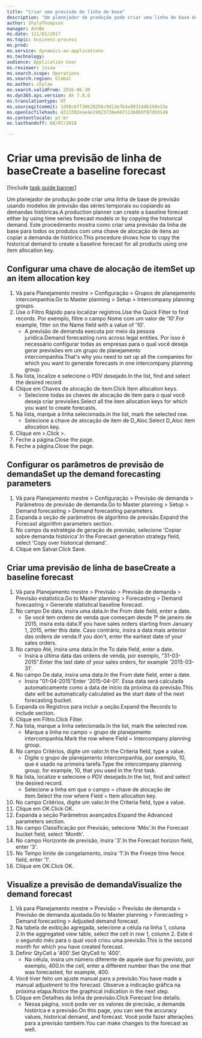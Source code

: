 ```yaml
--- 
title: "Criar uma previsão de linha de base"
description: "Um planejador de produção pode criar uma linha de base de previsão usando modelos de previsão das séries temporais ou copiando as demandas históricas."
author: ShylaThompson
manager: AnnBe
ms.date: 111/02/2017
ms.topic: business-process
ms.prod: 
ms.service: dynamics-ax-applications
ms.technology: 
audience: Application User
ms.reviewer: josaw
ms.search.scope: Operations
ms.search.region: Global
ms.author: shylaw
ms.search.validFrom: 2016-06-30
ms.dyn365.ops.version: AX 7.0.0
ms.translationtype: HT
ms.sourcegitcommit: 1d98cbff30620256c9d13e7b4a90314db150e33e
ms.openlocfilehash: d313382eae4e19023736e607113b0b9f87d93149
ms.contentlocale: pt-br
ms.lasthandoff: 08/07/2018

---
```

# <a name="create-a-baseline-forecast"></a><span data-ttu-id="ae3a9-103">Criar uma previsão de linha de base</span><span class="sxs-lookup"><span data-stu-id="ae3a9-103">Create a baseline forecast</span></span>

[!include [task guide banner](../../includes/task-guide-banner.md)]

<span data-ttu-id="ae3a9-104">Um planejador de produção pode criar uma linha de base de previsão usando modelos de previsão das séries temporais ou copiando as demandas históricas.</span><span class="sxs-lookup"><span data-stu-id="ae3a9-104">A production planner can create a baseline forecast either by using time series forecast models or by copying the historical demand.</span></span> <span data-ttu-id="ae3a9-105">Este procedimento mostra como criar uma previsão da linha de base para todos os produtos com uma chave de alocação de itens ao copiar a demanda de histórico.</span><span class="sxs-lookup"><span data-stu-id="ae3a9-105">This procedure shows how to copy the historical demand to create a baseline forecast for all products using one item allocation key.</span></span> 


## <a name="set-up-an-item-allocation-key"></a><span data-ttu-id="ae3a9-106">Configurar uma chave de alocação de item</span><span class="sxs-lookup"><span data-stu-id="ae3a9-106">Set up an item allocation key</span></span>
1. <span data-ttu-id="ae3a9-107">Vá para Planejamento mestre > Configuração > Grupos de planejamento intercompanhia.</span><span class="sxs-lookup"><span data-stu-id="ae3a9-107">Go to Master planning > Setup > Intercompany planning groups.</span></span>
2. <span data-ttu-id="ae3a9-108">Use o Filtro Rápido para localizar registros.</span><span class="sxs-lookup"><span data-stu-id="ae3a9-108">Use the Quick Filter to find records.</span></span> <span data-ttu-id="ae3a9-109">Por exemplo, filtre o campo Nome com um valor de '10'.</span><span class="sxs-lookup"><span data-stu-id="ae3a9-109">For example, filter on the Name field with a value of '10'.</span></span>
    * <span data-ttu-id="ae3a9-110">A previsão de demanda executa por meio da pessoa jurídica.</span><span class="sxs-lookup"><span data-stu-id="ae3a9-110">Demand forecasting runs across legal entities.</span></span> <span data-ttu-id="ae3a9-111">Por isso é necessário configurar todas as empresas para o qual você deseja gerar previsões em um grupo de planejamento intercompanhia.</span><span class="sxs-lookup"><span data-stu-id="ae3a9-111">That's why you need to set up all the companies for which you want to generate forecasts in one intercompany planning group.</span></span>  
3. <span data-ttu-id="ae3a9-112">Na lista, localize e selecione o PDV desejado.</span><span class="sxs-lookup"><span data-stu-id="ae3a9-112">In the list, find and select the desired record.</span></span>
4. <span data-ttu-id="ae3a9-113">Clique em Chaves de alocação de item.</span><span class="sxs-lookup"><span data-stu-id="ae3a9-113">Click Item allocation keys.</span></span>
    * <span data-ttu-id="ae3a9-114">Selecione todas as chaves de alocação de item para o qual você deseja criar previsões.</span><span class="sxs-lookup"><span data-stu-id="ae3a9-114">Select all the item allocation keys for which you want to create forecasts.</span></span>  
5. <span data-ttu-id="ae3a9-115">Na lista, marque a linha selecionada.</span><span class="sxs-lookup"><span data-stu-id="ae3a9-115">In the list, mark the selected row.</span></span>
    * <span data-ttu-id="ae3a9-116">Selecione a chave de alocação de item de D_Aloc.</span><span class="sxs-lookup"><span data-stu-id="ae3a9-116">Select D_Aloc item allocation key.</span></span>  
6. <span data-ttu-id="ae3a9-117">Clique em >.</span><span class="sxs-lookup"><span data-stu-id="ae3a9-117">Click >.</span></span>
7. <span data-ttu-id="ae3a9-118">Feche a página.</span><span class="sxs-lookup"><span data-stu-id="ae3a9-118">Close the page.</span></span>
8. <span data-ttu-id="ae3a9-119">Feche a página.</span><span class="sxs-lookup"><span data-stu-id="ae3a9-119">Close the page.</span></span>

## <a name="set-up-the-demand-forecasting-parameters"></a><span data-ttu-id="ae3a9-120">Configurar os parâmetros de previsão de demanda</span><span class="sxs-lookup"><span data-stu-id="ae3a9-120">Set up the demand forecasting parameters</span></span>
1. <span data-ttu-id="ae3a9-121">Vá para Planejamento mestre > Configuração > Previsão de demanda > Parâmetros de previsão de demanda.</span><span class="sxs-lookup"><span data-stu-id="ae3a9-121">Go to Master planning > Setup > Demand forecasting > Demand forecasting parameters.</span></span>
2. <span data-ttu-id="ae3a9-122">Expanda a seção de parâmetros de algoritmo de previsão.</span><span class="sxs-lookup"><span data-stu-id="ae3a9-122">Expand the Forecast algorithm parameters section.</span></span>
3. <span data-ttu-id="ae3a9-123">No campo da estratégia de geração de previsão, selecione 'Copiar sobre demanda histórica'.</span><span class="sxs-lookup"><span data-stu-id="ae3a9-123">In the Forecast generation strategy field, select 'Copy over historical demand'.</span></span>
4. <span data-ttu-id="ae3a9-124">Clique em Salvar.</span><span class="sxs-lookup"><span data-stu-id="ae3a9-124">Click Save.</span></span>

## <a name="create-a-baseline-forecast"></a><span data-ttu-id="ae3a9-125">Criar uma previsão de linha de base</span><span class="sxs-lookup"><span data-stu-id="ae3a9-125">Create a baseline forecast</span></span>
1. <span data-ttu-id="ae3a9-126">Vá para Planejamento mestre > Previsão > Previsão de demanda > Previsão estatística.</span><span class="sxs-lookup"><span data-stu-id="ae3a9-126">Go to Master planning > Forecasting > Demand forecasting > Generate statistical baseline forecast.</span></span>
2. <span data-ttu-id="ae3a9-127">No campo De data, insira uma data.</span><span class="sxs-lookup"><span data-stu-id="ae3a9-127">In the From date field, enter a date.</span></span>
    * <span data-ttu-id="ae3a9-128">Se você tem ordens de venda que começam desde 1º de janeiro de 2015, insira esta data.</span><span class="sxs-lookup"><span data-stu-id="ae3a9-128">If you have sales orders starting from January 1, 2015, enter this date.</span></span> <span data-ttu-id="ae3a9-129">Caso contrário, insira a data mais anterior das ordens de venda.</span><span class="sxs-lookup"><span data-stu-id="ae3a9-129">If you don't, enter the earliest date of your sales orders.</span></span>  
3. <span data-ttu-id="ae3a9-130">No campo Até, insira uma data.</span><span class="sxs-lookup"><span data-stu-id="ae3a9-130">In the To date field, enter a date.</span></span>
    * <span data-ttu-id="ae3a9-131">Insira a última data das ordens de venda, por exemplo, "31-03-2015".</span><span class="sxs-lookup"><span data-stu-id="ae3a9-131">Enter the last date of your sales orders, for example '2015-03-31'.</span></span>  
4. <span data-ttu-id="ae3a9-132">No campo De data, insira uma data.</span><span class="sxs-lookup"><span data-stu-id="ae3a9-132">In the From date field, enter a date.</span></span>
    * <span data-ttu-id="ae3a9-133">Insira "01-04-2015"</span><span class="sxs-lookup"><span data-stu-id="ae3a9-133">Enter '2015-04-01'.</span></span> <span data-ttu-id="ae3a9-134">Essa data será calculada automaticamente como a data de início da próxima da previsão.</span><span class="sxs-lookup"><span data-stu-id="ae3a9-134">This date will be automatically calculated as the start date of the next forecasting bucket.</span></span>  
5. <span data-ttu-id="ae3a9-135">Expanda os Registros para incluir a seção.</span><span class="sxs-lookup"><span data-stu-id="ae3a9-135">Expand the Records to include section.</span></span>
6. <span data-ttu-id="ae3a9-136">Clique em Filtro.</span><span class="sxs-lookup"><span data-stu-id="ae3a9-136">Click Filter.</span></span>
7. <span data-ttu-id="ae3a9-137">Na lista, marque a linha selecionada.</span><span class="sxs-lookup"><span data-stu-id="ae3a9-137">In the list, mark the selected row.</span></span>
    * <span data-ttu-id="ae3a9-138">Marque a linha no campo = grupo de planejamento intercompanhia.</span><span class="sxs-lookup"><span data-stu-id="ae3a9-138">Mark the row where Field = Intercompany planning group.</span></span>  
8. <span data-ttu-id="ae3a9-139">No campo Critérios, digite um valor.</span><span class="sxs-lookup"><span data-stu-id="ae3a9-139">In the Criteria field, type a value.</span></span>
    * <span data-ttu-id="ae3a9-140">Digite o grupo de planejamento intercompanhia, por exemplo, 10, que é usado na primeira tarefa.</span><span class="sxs-lookup"><span data-stu-id="ae3a9-140">Type the intercompany planning group, for example, 10, that you used in the first task.</span></span>  
9. <span data-ttu-id="ae3a9-141">Na lista, localize e selecione o PDV desejado.</span><span class="sxs-lookup"><span data-stu-id="ae3a9-141">In the list, find and select the desired record.</span></span>
    * <span data-ttu-id="ae3a9-142">Selecione a linha em que o campo = chave de alocação de item.</span><span class="sxs-lookup"><span data-stu-id="ae3a9-142">Select the row where Field = Item allocation key.</span></span>  
10. <span data-ttu-id="ae3a9-143">No campo Critérios, digite um valor.</span><span class="sxs-lookup"><span data-stu-id="ae3a9-143">In the Criteria field, type a value.</span></span>
11. <span data-ttu-id="ae3a9-144">Clique em OK.</span><span class="sxs-lookup"><span data-stu-id="ae3a9-144">Click OK.</span></span>
12. <span data-ttu-id="ae3a9-145">Expanda a seção Parâmetros avançados.</span><span class="sxs-lookup"><span data-stu-id="ae3a9-145">Expand the Advanced parameters section.</span></span>
13. <span data-ttu-id="ae3a9-146">No campo Classificação por Previsão, selecione 'Mês'.</span><span class="sxs-lookup"><span data-stu-id="ae3a9-146">In the Forecast bucket field, select 'Month'.</span></span>
14. <span data-ttu-id="ae3a9-147">No campo Horizonte de previsão, insira '3'.</span><span class="sxs-lookup"><span data-stu-id="ae3a9-147">In the Forecast horizon field, enter '3'.</span></span>
15. <span data-ttu-id="ae3a9-148">No Tempo limite de congelamento, insira '1'.</span><span class="sxs-lookup"><span data-stu-id="ae3a9-148">In the Freeze time fence field, enter '1'.</span></span>
16. <span data-ttu-id="ae3a9-149">Clique em OK.</span><span class="sxs-lookup"><span data-stu-id="ae3a9-149">Click OK.</span></span>

## <a name="visualize-the-demand-forecast"></a><span data-ttu-id="ae3a9-150">Visualize a previsão de demanda</span><span class="sxs-lookup"><span data-stu-id="ae3a9-150">Visualize the demand forecast</span></span>
1. <span data-ttu-id="ae3a9-151">Vá para Planejamento mestre > Previsão > Previsão de demanda > Previsão de demanda ajustada.</span><span class="sxs-lookup"><span data-stu-id="ae3a9-151">Go to Master planning > Forecasting > Demand forecasting > Adjusted demand forecast.</span></span>
2. <span data-ttu-id="ae3a9-152">Na tabela de exibição agregada, selecione a célula na linha 1, coluna 2.</span><span class="sxs-lookup"><span data-stu-id="ae3a9-152">In the aggregated view table, select the cell in row 1, column 2.</span></span> <span data-ttu-id="ae3a9-153">Este é o segundo mês para o qual você criou uma previsão.</span><span class="sxs-lookup"><span data-stu-id="ae3a9-153">This is the second month for which you have created forecast.</span></span>
3. <span data-ttu-id="ae3a9-154">Definir QtyCell a '400'.</span><span class="sxs-lookup"><span data-stu-id="ae3a9-154">Set QtyCell to '400'.</span></span>
    * <span data-ttu-id="ae3a9-155">Na célula, insira um número diferente de aquele que foi previsto, por exemplo, 400.</span><span class="sxs-lookup"><span data-stu-id="ae3a9-155">In the cell, enter a different number than the one that was forecasted, for example, 400.</span></span>  
4. <span data-ttu-id="ae3a9-156">Você tiver feito um ajuste manual para a previsão.</span><span class="sxs-lookup"><span data-stu-id="ae3a9-156">You have made a manual adjustment to the forecast.</span></span> <span data-ttu-id="ae3a9-157">Observe a indicação gráfica na próxima etapa.</span><span class="sxs-lookup"><span data-stu-id="ae3a9-157">Notice the graphical indication in the next step.</span></span>
5. <span data-ttu-id="ae3a9-158">Clique em Detalhes da linha de previsão.</span><span class="sxs-lookup"><span data-stu-id="ae3a9-158">Click Forecast line details.</span></span>
    * <span data-ttu-id="ae3a9-159">Nessa página, você pode ver os valores de precisão, a demanda histórica e a previsão.</span><span class="sxs-lookup"><span data-stu-id="ae3a9-159">On this page, you can see the accuracy values, historical demand, and forecast.</span></span> <span data-ttu-id="ae3a9-160">Você pode fazer alterações para a previsão também.</span><span class="sxs-lookup"><span data-stu-id="ae3a9-160">You can make changes to the forecast as well.</span></span>  



